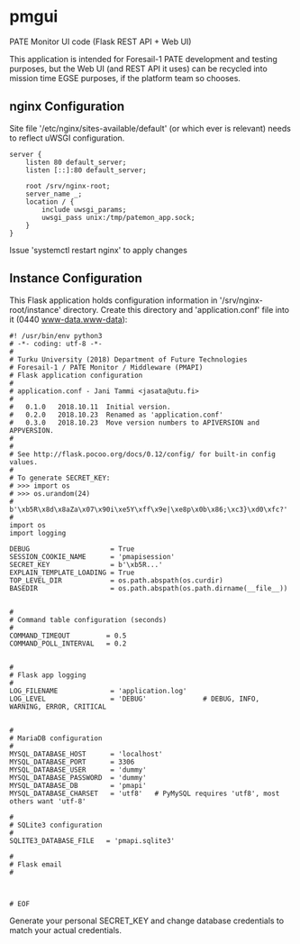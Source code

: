 # pmgui
PATE Monitor UI code (Flask REST API + Web UI)

This application is intended for Foresail-1 PATE development and testing purposes, but the Web UI (and REST API it uses) can be recycled into mission time EGSE purposes, if the platform team so chooses.

## nginx Configuration
Site file '/etc/nginx/sites-available/default' (or which ever is relevant) needs to reflect uWSGI configuration.

    server {
        listen 80 default_server;
        listen [::]:80 default_server;
    
        root /srv/nginx-root;
        server_name _;
        location / {
            include uwsgi_params;
            uwsgi_pass unix:/tmp/patemon_app.sock;
        }
    }

Issue 'systemctl restart nginx' to apply changes

## Instance Configuration
This Flask application holds configuration information in '/srv/nginx-root/instance' directory.
Create this directory and 'application.conf' file into it (0440 www-data.www-data):

    #! /usr/bin/env python3
    # -*- coding: utf-8 -*-
    #
    # Turku University (2018) Department of Future Technologies
    # Foresail-1 / PATE Monitor / Middleware (PMAPI)
    # Flask application configuration
    #
    # application.conf - Jani Tammi <jasata@utu.fi>
    #
    #   0.1.0   2018.10.11  Initial version.
    #   0.2.0   2018.10.23  Renamed as 'application.conf'
    #   0.3.0   2018.10.23  Move version numbers to APIVERSION and APPVERSION.
    #
    #
    # See http://flask.pocoo.org/docs/0.12/config/ for built-in config values.
    #
    # To generate SECRET_KEY:
    # >>> import os
    # >>> os.urandom(24)
    # b'\xb5R\x8d\x8aZa\x07\x90i\xe5Y\xff\x9e|\xe8p\x0b\x86;\xc3}\xd0\xfc?'
    #
    import os
    import logging

    DEBUG                    = True
    SESSION_COOKIE_NAME      = 'pmapisession'
    SECRET_KEY               = b'\xb5R...'
    EXPLAIN_TEMPLATE_LOADING = True
    TOP_LEVEL_DIR            = os.path.abspath(os.curdir)
    BASEDIR                  = os.path.abspath(os.path.dirname(__file__))


    #
    # Command table configuration (seconds)
    #
    COMMAND_TIMEOUT         = 0.5
    COMMAND_POLL_INTERVAL   = 0.2


    #
    # Flask app logging
    #
    LOG_FILENAME             = 'application.log'
    LOG_LEVEL                = 'DEBUG'              # DEBUG, INFO, WARNING, ERROR, CRITICAL


    #
    # MariaDB configuration
    #
    MYSQL_DATABASE_HOST      = 'localhost'
    MYSQL_DATABASE_PORT      = 3306
    MYSQL_DATABASE_USER      = 'dummy'
    MYSQL_DATABASE_PASSWORD  = 'dummy'
    MYSQL_DATABASE_DB        = 'pmapi'
    MYSQL_DATABASE_CHARSET   = 'utf8'	# PyMySQL requires 'utf8', most others want 'utf-8'

    #
    # SQLite3 configuration
    #
    SQLITE3_DATABASE_FILE   = 'pmapi.sqlite3'

    #
    # Flask email
    #



    # EOF


Generate your personal SECRET_KEY and change database credentials to match your actual credentials.
